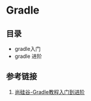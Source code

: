 # Gradle



## 目录

* gradle入门
* gradle 进阶



## 参考链接

1. [尚硅谷-Gradle教程入门到进阶](https://www.bilibili.com/video/BV1yT41137Y7)


